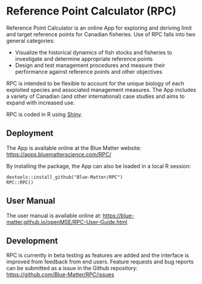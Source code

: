 # Reference Point Calculator (RPC)

Reference Point Calculator is an online App for exploring and deriving limit and target reference points for Canadian fisheries. Use of RPC falls into two general categories:
- Visualize the historical dynamics of fish stocks and fisheries to investigate and determine appropriate reference points  
- Design and test management procedures and measure their performance against reference points and other objectives

RPC is intended to be flexible to account for the unique biology of each exploited species and associated management measures. The App includes a variety of Canadian (and other international) case studies and aims to expand with increased use.

RPC is coded in R using [Shiny](https://shiny.rstudio.com/).

## Deployment

The App is available online at the Blue Matter website: https://apps.bluematterscience.com/RPC/

By installing the package, the App can also be loaded in a local R session:

```
devtools::install_github("Blue-Matter/RPC")
RPC::RPC()
```

## User Manual

The user manual is available online at: https://blue-matter.github.io/openMSE/RPC-User-Guide.html

## Development

RPC is currently in beta testing as features are added and the interface is improved from feedback from end users. Feature requests and bug reports can be submitted as a issue in the Github repository: https://github.com/Blue-Matter/RPC/issues
